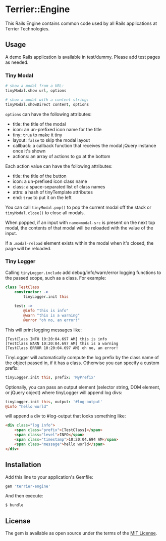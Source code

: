 # Terrier::Engine

This Rails Engine contains common code used by all Rails applications at Terrier Technologies.

## Usage

A demo Rails application is available in test/dummy. Please add test pages as needed.


### Tiny Modal

```coffeescript
# show a modal from a URL:
tinyModal.show url, options

# show a modal with a content string:
tinyModal.showDirect content, options
```

`options` can have the following attributes:
 * title: the title of the modal
 * icon: an un-prefixed icon name for the title
 * tiny: `true` to make it tiny
 * layout: `false` to skip the modal layout
 * callback: a callback function that receives the modal jQuery instance once it's shown
 * actions: an array of actions to go at the bottom
 
Each action value can have the following attributes:
 * title: the title of the button
 * icon: a un-prefixed icon class name
 * class: a space-separated list of class names
 * attrs: a hash of tinyTemplate attributes
 * end: `true` to put it on the left

You can call `tinyModal.pop()` to pop the current modal off the stack
or `tinyModal.close()` to close all modals.

When popped, if an input with `name=modal-src` is present on the next top modal, 
the contents of that modal will be reloaded with the value of the input.

If a `.modal-reload` element exists within the modal when it's closed, the page will be reloaded.

### Tiny Logger

Calling `tinyLogger.include` add debug/info/warn/error logging functions to the passed scope, such as a class.
For example:

```coffeescript
class TestClass
    constructor: ->
        tinyLogger.init this
        
    test: ->
        @info "this is info"
        @warn "this is a warning"
        @error "oh no, an error!"
```

This will print logging messages like:

```
[TestClass INFO 10:20:04.697 AM] this is info
[TestClass WARN 10:20:04.697 AM] this is a warning
[TestClass ERROR 10:20:04.697 AM] oh no, an error!
```

TinyLogger will automatically compute the log prefix by the class name of the object passed in, if it has a class. 
Otherwise you can specify a custom prefix:

```coffeescript
tinyLogger.init this, prefix: 'MyPrefix'
```

Optionally, you can pass an output element (selector string, DOM element, or jQuery object) where tinyLogger will append log divs:

```coffeescript
tinyLogger.init this, output: '#log-output'
@info "hello world"
```

will append a div to #log-output that looks something like:

```html
<div class="log info">
    <span class="prefix">[TestClass]</span>
    <span class="level">INFO</span>
    <span class="timestamp">10:20:04.694 AM</span>
    <span class="message">hello world</span>
</div>
```


## Installation
Add this line to your application's Gemfile:

```ruby
gem 'terrier-engine'
```

And then execute:
```bash
$ bundle
```


## License
The gem is available as open source under the terms of the [MIT License](https://opensource.org/licenses/MIT).
